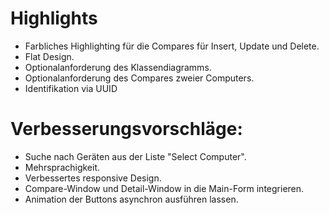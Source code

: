 # Highlights

- Farbliches Highlighting für die Compares für Insert, Update und Delete.
- Flat Design.
- Optionalanforderung des Klassendiagramms.
- Optionalanforderung des Compares zweier Computers.
- Identifikation via UUID

# Verbesserungsvorschläge:

- Suche nach Geräten aus der Liste "Select Computer".
- Mehrsprachigkeit.
- Verbessertes responsive Design.
- Compare-Window und Detail-Window in die Main-Form integrieren.
- Animation der Buttons asynchron ausführen lassen.
